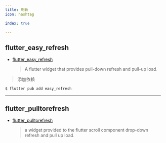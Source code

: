 ```yaml
---
title: 刷新
icon: hashtag

index: true

---
```


<!-- more -->

## flutter_easy_refresh

- [flutter_easy_refresh](https://github.com/xuelongqy/flutter_easy_refresh)
    > A flutter widget that provides pull-down refresh and pull-up load.

> 添加依赖
```shell
$ flutter pub add easy_refresh
```

------

## flutter_pulltorefresh

- [flutter_pulltorefresh](https://github.com/peng8350/flutter_pulltorefresh)
    > a widget provided to the flutter scroll component drop-down refresh and pull up load.
